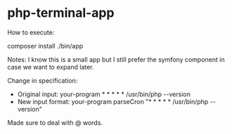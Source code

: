 # php-terminal-app

How to execute:

composer install
./bin/app

Notes:
I know this is a small app but I still prefer the symfony component in case we want to expand later.

Change in specification:
 - Original input: your-program * * * * * /usr/bin/php --version
 - New input format: your-program parseCron "* * * * * /usr/bin/php --version"

Made sure to deal with @ words.